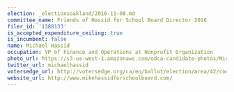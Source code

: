 ```yaml
---
election: _electionsoakland/2016-11-08.md
committee_name: Friends of Hassid for School Board Director 2016
filer_id: '1388133'
is_accepted_expenditure_ceiling: true
is_incumbent: false
name: Michael Hassid
occupation: VP of Finance and Operations at Nonprofit Organization
photo_url: https://s3-us-west-1.amazonaws.com/odca-candidate-photos/Michael-Hassid.png
twitter_url: michaelhassid
votersedge_url: http://votersedge.org/ca/en/ballot/election/area/42/contests/contest/13218/candidate/130699?&county=Alameda%20County&election_authority_id=1
website_url: http://www.mikehassidforschoolboard.com/
---
```

